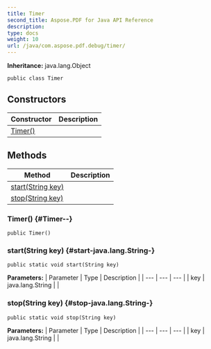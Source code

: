 ```yaml
---
title: Timer
second_title: Aspose.PDF for Java API Reference
description: 
type: docs
weight: 10
url: /java/com.aspose.pdf.debug/timer/
---
```

**Inheritance:**
java.lang.Object
```
public class Timer
```
## Constructors

| Constructor | Description |
| --- | --- |
| [Timer()](#Timer--) |  |
## Methods

| Method | Description |
| --- | --- |
| [start(String key)](#start-java.lang.String-) |  |
| [stop(String key)](#stop-java.lang.String-) |  |
### Timer() {#Timer--}
```
public Timer()
```


### start(String key) {#start-java.lang.String-}
```
public static void start(String key)
```




**Parameters:**
| Parameter | Type | Description |
| --- | --- | --- |
| key | java.lang.String |  |

### stop(String key) {#stop-java.lang.String-}
```
public static void stop(String key)
```




**Parameters:**
| Parameter | Type | Description |
| --- | --- | --- |
| key | java.lang.String |  |

